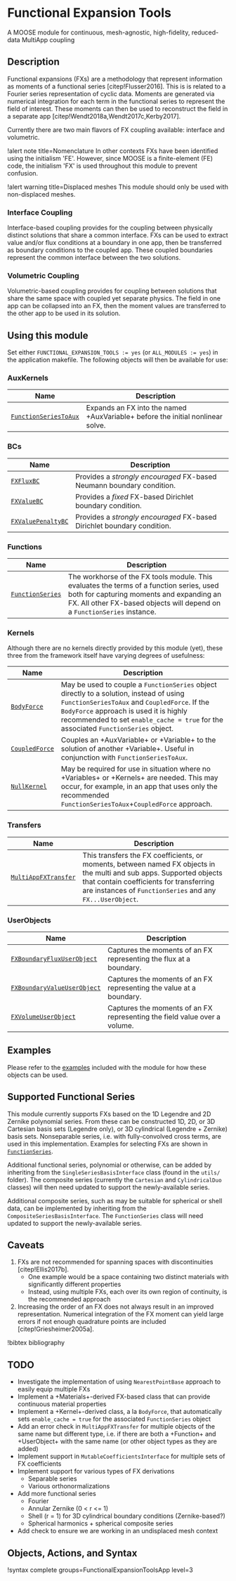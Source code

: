 # Functional Expansion Tools

A MOOSE module for continuous, mesh-agnostic, high-fidelity, reduced-data MultiApp coupling

## Description

Functional expansions (FXs) are a methodology that represent information as moments of a functional
series [citep!Flusser2016]. This is is related to a Fourier series representation of cyclic
data. Moments are generated via numerical integration for each term in the functional series to
represent the field of interest. These moments can then be used to reconstruct the field in a
separate app [citep!Wendt2018a,Wendt2017c,Kerby2017].

Currently there are two main flavors of FX coupling available: interface and volumetric.

!alert note title=Nomenclature
In other contexts FXs have been identified using the initialism 'FE'. However, since MOOSE is a
finite-element (FE) code, the initialism 'FX' is used throughout this module to prevent confusion.

!alert warning title=Displaced meshes
This module should only be used with non-displaced meshes.

### Interface Coupling

Interface-based coupling provides for the coupling between physically distinct solutions that share a
common interface. FXs can be used to extract value and/or flux conditions at a boundary in one app,
then be transferred as boundary conditions to the coupled app. These coupled boundaries represent the
common interface between the two solutions.

### Volumetric Coupling

Volumetric-based coupling provides for coupling between solutions that share the same space with
coupled yet separate physics. The field in one app can be collapsed into an FX, then the moment
values are transferred to the other app to be used in its solution.

## Using this module

Set either `FUNCTIONAL_EXPANSION_TOOLS := yes` (or `ALL_MODULES := yes`) in the application
makefile. The following objects will then be available for use:

### AuxKernels

| Name | Description |
| - | - |
| [`FunctionSeriesToAux`](/FunctionSeriesToAux.md) | Expands an FX into the named +AuxVariable+ before the initial nonlinear solve. |


### BCs

| Name | Description |
| - | - |
| [`FXFluxBC`](/FXFluxBC.md) | Provides a *strongly encouraged* FX-based Neumann boundary condition. |
| [`FXValueBC`](/FXValueBC.md) | Provides a *fixed* FX-based Dirichlet boundary condition. |
| [`FXValuePenaltyBC`](/FXValuePenaltyBC.md) | Provides a *strongly encouraged* FX-based Dirichlet boundary condition. |


### Functions

| Name | Description |
| - | - |
| [`FunctionSeries`](/FunctionSeries.md) | The workhorse of the FX tools module. This evaluates the terms of a function series, used both for capturing moments and expanding an FX. All other FX-based objects will depend on a `FunctionSeries` instance. |


### Kernels

Although there are no kernels directly provided by this module (yet), these three from the framework itself have varying degrees of usefulness:

| Name | Description |
| - | - |
| [`BodyForce`](/BodyForce.md) | May be used to couple a `FunctionSeries` object directly to a solution, instead of using `FunctionSeriesToAux` and `CoupledForce`. If the `BodyForce` approach is used it is highly recommended to set `enable_cache = true` for the associated `FunctionSeries` object. |
| [`CoupledForce`](/CoupledForce.md) | Couples an +AuxVariable+ or +Variable+ to the solution of another +Variable+. Useful in conjunction with `FunctionSeriesToAux`.
| [`NullKernel`](/NullKernel.md) | May be required for use in situation where no +Variables+ or +Kernels+ are needed. This may occur, for example, in an app that uses only the recommended `FunctionSeriesToAux`+`CoupledForce` approach. |


### Transfers

| Name | Description |
| - | - |
| [`MultiAppFXTransfer`](/MultiAppFXTransfer.md) | This transfers the FX coefficients, or moments, between named FX objects in the multi and sub apps. Supported objects that contain coefficients for transferring are instances of `FunctionSeries` and any `FX...UserObject`.|


### UserObjects

| Name | Description |
| - | - |
| [`FXBoundaryFluxUserObject`](/FXBoundaryFluxUserObject.md) | Captures the moments of an FX representing the flux at a boundary. |
| [`FXBoundaryValueUserObject`](/FXBoundaryValueUserObject.md) | Captures the moments of an FX representing the value at a boundary. |
| [`FXVolumeUserObject`](/FXVolumeUserObject.md) | Captures the moments of an FX representing the field value over a volume. |

## Examples

Please refer to the [examples](/examples.md) included with the module for how these objects can be used.


## Supported Functional Series

This module currently supports FXs based on the 1D Legendre and 2D Zernike polynomial series. From
these can be constructed 1D, 2D, or 3D Cartesian basis sets (Legendre only), or 3D cylindrical
(Legendre + Zernike) basis sets. Nonseparable series, i.e. with fully-convolved cross terms, are used
in this implementation. Examples for selecting FXs are shown in
[`FunctionSeries`](/FunctionSeries.md).

Additional functional series, polynomial or otherwise, can be added by inheriting from the
`SingleSeriesBasisInterface` class (found in the `utils/` folder). The composite series (currently
the `Cartesian` and `CylindricalDuo` classes) will then need updated to support the newly-available
series.

Additional composite series, such as may be suitable for spherical or shell data, can be implemented
by inheriting from the `CompositeSeriesBasisInterface`. The `FunctionSeries` class will need updated
to support the newly-available series.


## Caveats

1. FXs are not recommended for spanning spaces with discontinuities [citep!Ellis2017b].
   - One example would be a space containing two distinct materials with significantly different properties
   - Instead, using multiple FXs, each over its own region of continuity, is the recommended approach
2. Increasing the order of an FX does not always result in an improved representation. Numerical integration of the FX moment can yield large errors if not enough quadrature points are included [citep!Griesheimer2005a].

!bibtex bibliography

## TODO

- Investigate the implementation of using `NearestPointBase` approach to easily equip multiple FXs
- Implement a +Materials+-derived FX-based class that can provide continuous material properties
- Implement a +Kernel+-derived class, a la `BodyForce`, that automatically sets `enable_cache = true` for the associated `FunctionSeries` object
- Add an error check in `MultiAppFXTransfer` for multiple objects of the same name but different type, i.e. if there are both a +Function+ and +UserObject+ with the same name (or other object types as they are added)
- Implement support in `MutableCoefficientsInterface` for multiple sets of FX coefficients
- Implement support for various types of FX derivations
  - Separable series
  - Various orthonormalizations
- Add more functional series
  - Fourier
  - Annular Zernike (0 < r <= 1)
  - Shell (r = 1) for 3D cylindrical boundary conditions (Zernike-based?)
  - Spherical harmonics + spherical composite series
- Add check to ensure we are working in an undisplaced mesh context

## Objects, Actions, and Syntax

!syntax complete groups=FunctionalExpansionToolsApp level=3
